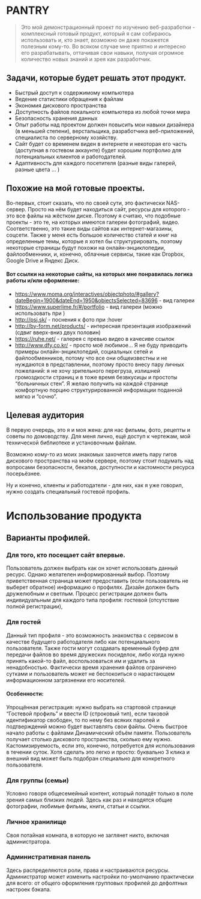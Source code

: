 # PANTRY

> Это мой демонстрационный проект по изучению веб-разработки - комплексный готовый продукт, который я сам собираюсь использовать и, кто знает, возможно он даже покажется полезным кому-то. Во всяком случае мне приятно и интересно его разрабатывать, оттачивая свои навыки, получая огромное количество новых знаний и зрея как разработчик.

## Задачи, которые будет решать этот продукт.
* Быстрый доступ к содержимому компьютера
* Ведение статистики обращения к файлам
* Экономия дискового пространства
* Доступность файлов локального компьютера из любой точки мира
* Безопасность хранения данных
* Опыт работы над проектом должен повысить мои навыки дизайнера (в меньшей степени), верстальщика, разработчика веб-приложений, специалиста по серверному хозяйству.
* Сайт будет со временем виден в интернете и некоторая его часть (доступная в гостевом аккаунте) будет хорошим портфолио для потенциальных клиентов и работодателей.
* Адаптивность для каждого посетителя (разные виды галерей, разные цвета … )

## Похожие на мой готовые проекты.
Во-первых, стоит сказать, что по своей сути, это фактически NAS-сервер. Просто на нём будет находиться сайт, ресурсы для которого - это все файлы на жёстком диске. Поэтому я считаю, что подобные проекты - это те, на которых имеются галереи фотографий, видео. Соответственно, это такие виды сайтов как интернет-магазины, соцсети. Также у меня есть большое количество статей и книг на определенные темы, которые я хотел бы структурировать, поэтому некоторые страницы будут похожи на  онлайн-энциклопедии, файлообменники, и, конечно, облачные сервисы, такие как Dropbox, Google Drive и Яндекс Диск. 

#### Вот ссылки на некоторые сайты, на которых мне понравилась логика работы и/или оформление:

* https://www.moma.org/interactives/objectphoto/#gallery?dateBegin=1900&dateEnd=1950&objectsSelected=83696 - вид галереи
* https://www.superlime.fr/#/portfolio - вид галереи (можно использовать при )
* http://psj.sk/ - поснения к фото при :hover
* http://by-form.net/products/ - интересная презентация изображений (сдвиг вверх-вниз двух половин)
* https://ruhe.net/ - галерея с превью видео в качесиве ссылок
* http://www.dfy.co.kr/ - просто моё любимое…
Я не буду приводить примеры онлайн-энциклопедий, социальных сетей и файлообменников, потому что все они общеизвестны и не нуждаются в представлении, поэтому просто внесу пару личных пожеланий: я не хочу зрительного перегруза, излишней громоздкости страниц и в тоже время безвкусицы и простоты “больничных стен”. Я желаю получить на каждой странице комфортную порцию структурированной информации поданной мягко и “сочно”.

## Целевая аудитория 
В первую очередь, это я и моя жена: для нас фильмы, фото, рецепты и советы по домоводству. Для меня лично, ещё доступ к чертежам, мой технической библиотеке и установочным файлам.

Возможно кому-то из моих знакомых захочется иметь пару гигов дискового пространства на моём сервере, поэтому стоит подумать над вопросами безопасности, бекапов, доступности и кастомности ресурса посерьёзнее.

Ну и конечно, клиенты и работодатели - для них, как я уже говорил, нужно создать специальный гостевой профиль. 

# Использование продукта 

## Варианты профилей.

### Для того, кто посещает сайт впервые.

Пользователь должен выбрать как он хочет использовать данный ресурс. Однако желателен информированный выбор. Поэтому приветственная страница может предоставить (если пользователь не выберет обратное) информацию о профилях. Дизайн должен быть дружелюбным и светлым. Процесс регистрации должен быть индивидуальным для каждого типа профиля: гостевой (отсутствие полной регистрации), 

### Для гостей

Данный тип профиля - это возможность знакомства с сервисом в качестве будущего работодателя либо как потенциального пользователя. Также гости могут создавать временный буфер для передачи файлов во время дружеских посиделок, либо когда нужно принять какой-то файл, воспользоваться им и удалить за ненадобностью. Фактически время хранения файлов ограничено сутками и пользователь может не беспокоиться о нарастающем информационном загрязнении его носителей.

#### Особенности:

Упрощённая регистрация: нужно выбрать на стартовой странице “Гостевой профиль” и ввести ID (строковый тип), если таковой идентификатор свободен, то по нему без всяких паролей и подтверждений можно будет выставлять свои файлы.
Очень быстрое начало работы с файлами
Динамический объём памяти. Пользователь получает столько дискового пространства, сколько ему нужно.
Кастомизируемость, если это, конечно, потребуется для использования в течении суток. Хотя сделать это легко и просто: буквально 3 клика и внешний вид может быть подобран специально для конкретного пользователя.

### Для группы (семьи)

Условно говоря общесемейный контент, который попадёт только в поле зрения самых близких людей. Здесь как раз и находятся общие фотографии, любимые фильмы, книги, статьи и ссылки.

### Личное хранилище

Своя потайная комната, в которую не заглянет никто, включая администратора. 

### Административная панель

Здесь распределяются роли, права и настраиваются ресурсы. Администратор может изменить настройки по-умолчанию практически для всего: от общего оформления групповых профилей до дефолтных настроек бэкапа. 

